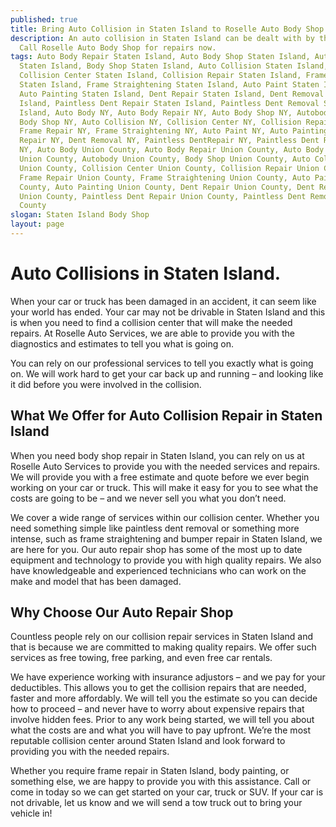 ```yaml
---
published: true
title: Bring Auto Collision in Staten Island to Roselle Auto Body Shop
description: An auto collision in Staten Island can be dealt with by the best.
  Call Roselle Auto Body Shop for repairs now.
tags: Auto Body Repair Staten Island, Auto Body Shop Staten Island, Autobody
  Staten Island, Body Shop Staten Island, Auto Collision Staten Island,
  Collision Center Staten Island, Collision Repair Staten Island, Frame Repair
  Staten Island, Frame Straightening Staten Island, Auto Paint Staten Island,
  Auto Painting Staten Island, Dent Repair Staten Island, Dent Removal Staten
  Island, Paintless Dent Repair Staten Island, Paintless Dent Removal Staten
  Island, Auto Body NY, Auto Body Repair NY, Auto Body Shop NY, Autobody NY,
  Body Shop NY, Auto Collision NY, Collision Center NY, Collision Repair NY,
  Frame Repair NY, Frame Straightening NY, Auto Paint NY, Auto Painting NY, Dent
  Repair NY, Dent Removal NY, Paintless DentRepair NY, Paintless Dent Removal
  NY, Auto Body Union County, Auto Body Repair Union County, Auto Body Shop
  Union County, Autobody Union County, Body Shop Union County, Auto Collision
  Union County, Collision Center Union County, Collision Repair Union County,
  Frame Repair Union County, Frame Straightening Union County, Auto Paint Union
  County, Auto Painting Union County, Dent Repair Union County, Dent Removal
  Union County, Paintless Dent Repair Union County, Paintless Dent Removal Union
  County
slogan: Staten Island Body Shop
layout: page
---
```



# Auto Collisions in Staten Island.
When your car or truck has been damaged in an accident, it can seem like your world has ended. Your car may not be drivable in Staten Island and this is when you need to find a collision center that will make the needed repairs. At Roselle Auto Services, we are able to provide you with the diagnostics and estimates to tell you what is going on.

You can rely on our professional services to tell you exactly what is going on. We will work hard to get your car back up and running – and looking like it did before you were involved in the collision.

## What We Offer for Auto Collision Repair in Staten Island
When you need body shop repair in Staten Island, you can rely on us at Roselle Auto Services to provide you with the needed services and repairs. We will provide you with a free estimate and quote before we ever begin working on your car or truck. This will make it easy for you to see what the costs are going to be – and we never sell you what you don’t need.

We cover a wide range of services within our collision center. Whether you need something simple like paintless dent removal or something more intense, such as frame straightening and bumper repair in Staten Island, we are here for you. Our auto repair shop has some of the most up to date equipment and technology to provide you with high quality repairs. We also have knowledgeable and experienced technicians who can work on the make and model that has been damaged.

## Why Choose Our Auto Repair Shop
Countless people rely on our collision repair services in Staten Island and that is because we are committed to making quality repairs. We offer such services as free towing, free parking, and even free car rentals.

We have experience working with insurance adjustors – and we pay for your deductibles. This allows you to get the collision repairs that are needed, faster and more affordably. We will tell you the estimate so you can decide how to proceed – and never have to worry about expensive repairs that involve hidden fees. Prior to any work being started, we will tell you about what the costs are and what you will have to pay upfront. We’re the most reputable collision center around Staten Island and look forward to providing you with the needed repairs.

Whether you require frame repair in Staten Island, body painting, or something else, we are happy to provide you with this assistance. Call or come in today so we can get started on your car, truck or SUV. If your car is not drivable, let us know and we will send a tow truck out to bring your vehicle in!
